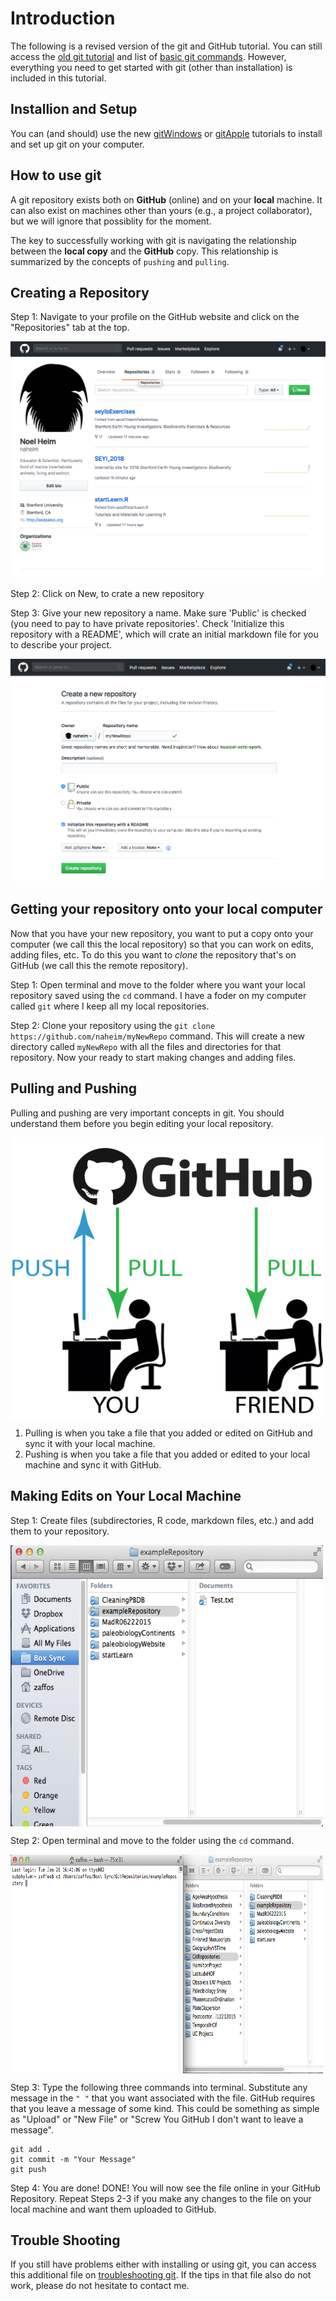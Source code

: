 # Introduction

The following is a revised version of the git and GitHub tutorial. You can still access the [old git tutorial](https://github.com/naheim/teachPaleobiology/blob/master/GitTutorial/GitStarted.md) and list of [basic git commands](https://github.com/naheim/teachPaleobiology/blob/master/GitTutorial/BasicGitCommands.md). However, everything you need to get started with git (other than installation) is included in this tutorial.

## Installion and Setup

You can (and should) use the new [gitWindows](/GitTutorial/gitWindows.md) or [gitApple](/GitTutorial/gitApple.md) tutorials to install and set up git on your computer. 

## How to use git

A git repository exists both on **GitHub** (online) and on your **local** machine. It can also exist on machines other than yours (e.g., a project collaborator), but we will ignore that possiblity for the moment.

The key to successfully working with git is navigating the relationship between the **local copy** and the **GitHub** copy. This relationship is summarized by the concepts of ````pushing```` and ````pulling````.

## Creating a Repository
Step 1: Navigate to your profile on the GitHub website and click on the "Repositories" tab at the top.

![repository page screen shot](gitTutorial/Figure1.png "GitHub Repositories")

Step 2: Click on New, to crate a new repository

Step 3: Give your new repository a name. Make sure 'Public' is checked (you need to pay to have private repositories'. Check 'Initialize this repository with a README', which will crate an initial markdown file for you to describe your project.

![repository page screen shot](gitTutorial/Figure2.png "Making a new GitHub repositories")

## Getting your repository onto your local computer
Now that you have your new repository, you want to put a copy onto your computer (we call this the local repository) so that you can work on edits, adding files, etc.  To do this you want to *clone* the repository that's on GitHub (we call this the remote repository).

Step 1: Open terminal and move to the folder where you want your local repository saved using the ````cd```` command. I have a foder on my computer called `git` where I keep all my local repositories.

Step 2: Clone your repository using the ``git clone https://github.com/naheim/myNewRepo`` command. This will create a new directory called ``myNewRepo`` with all the files and directories for that repository. Now your ready to start making changes and adding files.


## Pulling and Pushing
Pulling and pushing are very important concepts in git. You should understand them before you begin editing your local repository. 

<a href="url"><img src="/GitTutorial/gitTutorial/GITHUB.png" align="center" height="450" width="500" ></a>

1. Pulling is when you take a file that you added or edited on GitHub and sync it with your local machine.
2. Pushing is when you take a file that you added or edited to your local machine and sync it with GitHub.


## Making Edits on Your Local Machine

Step 1: Create files (subdirectories, R code, markdown files, etc.) and add them to your repository.

<a href="url"><img src="/GitTutorial/gitTutorial/Figure3.png" align="center" height="450" width="500" ></a>

Step 2: Open terminal and move to the folder using the ````cd```` command.

<a href="url"><img src="/GitTutorial/gitTutorial/Figure4.png" align="center" height="350" width="500" ></a>

Step 3: Type the following three commands into terminal. Substitute any message in the ````" "```` that you want associated with the file. GitHub requires that you leave a message of some kind. This could be something as simple as "Upload" or "New File" or "Screw You GitHub I don't want to leave a message".

````
git add .
git commit -m "Your Message"
git push
````

Step 4: You are done! DONE! You will now see the file online in your GitHub Repository. Repeat Steps 2-3 if you make any changes to the file on your local machine and want them uploaded to GitHub.

## Trouble Shooting

If you still have problems either with installing or using git, you can access this additional file on [troubleshooting git](/GitTutorial/GitTroubleshooting.md). If the tips in that file also do not work, please do not hesitate to contact me.
